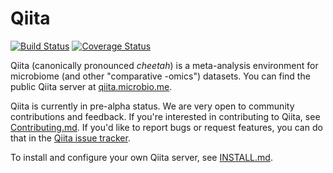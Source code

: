Qiita
=====

[![Build Status](https://travis-ci.org/biocore/qiita.png?branch=master)](https://travis-ci.org/biocore/qiita)
[![Coverage Status](https://coveralls.io/repos/biocore/qiita/badge.png?branch=master)](https://coveralls.io/r/biocore/qiita)

Qiita (canonically pronounced *cheetah*) is a meta-analysis environment for microbiome (and other "comparative -omics") datasets. You can find the public Qiita server at [qiita.microbio.me](qiita.microbio.me).

Qiita is currently in pre-alpha status. We are very open to community contributions and feedback. If you're interested in contributing to Qiita, see [Contributing.md](https://github.com/biocore/qiita/blob/master/CONTRIBUTING.md). If you'd like to report bugs or request features, you can do that in the [Qiita issue tracker](https://github.com/biocore/qiita/issues).

To install and configure your own Qiita server, see [INSTALL.md](https://github.com/biocore/qiita/blob/master/INSTALL.md).
